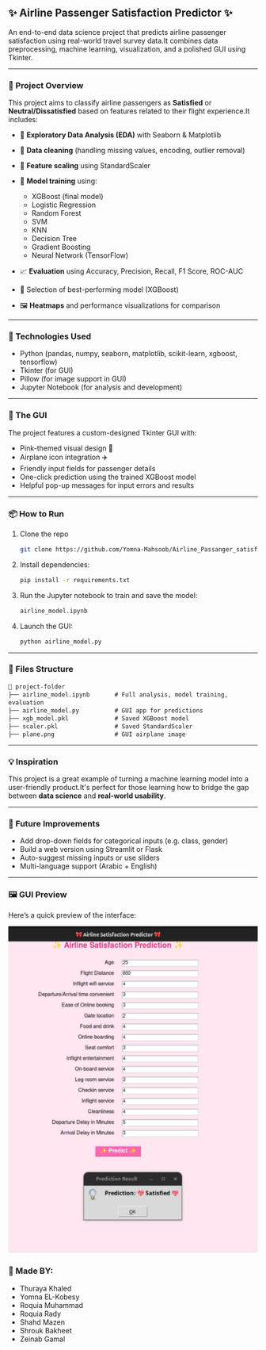 ## ✨ Airline Passenger Satisfaction Predictor ✨

An end-to-end data science project that predicts airline passenger satisfaction using real-world travel survey data.It combines data preprocessing, machine learning, visualization, and a polished GUI using Tkinter.

---

### 🚀 Project Overview

This project aims to classify airline passengers as **Satisfied** or **Neutral/Dissatisfied** based on features related to their flight experience.It includes:

- 🔎 **Exploratory Data Analysis (EDA)** with Seaborn & Matplotlib

- 🧼 **Data cleaning** (handling missing values, encoding, outlier removal)

- 🔁 **Feature scaling** using StandardScaler

- 🧠 **Model training** using:

  - XGBoost (final model)
  - Logistic Regression
  - Random Forest
  - SVM
  - KNN
  - Decision Tree
  - Gradient Boosting
  - Neural Network (TensorFlow)

- 📈 **Evaluation** using Accuracy, Precision, Recall, F1 Score, ROC-AUC

- 🎯 Selection of best-performing model (XGBoost)

- 🖼️ **Heatmaps** and performance visualizations for comparison

---

### 🧩 Technologies Used

- Python (pandas, numpy, seaborn, matplotlib, scikit-learn, xgboost, tensorflow)
- Tkinter (for GUI)
- Pillow (for image support in GUI)
- Jupyter Notebook (for analysis and development)

---

### 🎀 The GUI

The project features a custom-designed Tkinter GUI with:

- Pink-themed visual design 🎨
- Airplane icon integration ✈️
- Friendly input fields for passenger details
- One-click prediction using the trained XGBoost model
- Helpful pop-up messages for input errors and results

---

### 📦 How to Run

1. Clone the repo
    ```bash
   git clone https://github.com/Yomna-Mahsoob/Airline_Passanger_satisfication
   ```
3. Install dependencies:
   ```bash
   pip install -r requirements.txt
   ```
4. Run the Jupyter notebook to train and save the model:
   ```bash
   airline_model.ipynb
   ```
5. Launch the GUI:
   ```bash
   python airline_model.py
   ```

---

### 📁 Files Structure

```
📂 project-folder
├── airline_model.ipynb       # Full analysis, model training, evaluation
├── airline_model.py          # GUI app for predictions
├── xgb_model.pkl             # Saved XGBoost model
├── scaler.pkl                # Saved StandardScaler
├── plane.png                 # GUI airplane image
```

---

### 💡 Inspiration

This project is a great example of turning a machine learning model into a user-friendly product.It's perfect for those learning how to bridge the gap between **data science** and **real-world usability**.

---

### 🧠 Future Improvements

- Add drop-down fields for categorical inputs (e.g. class, gender)
- Build a web version using Streamlit or Flask
- Auto-suggest missing inputs or use sliders
- Multi-language support (Arabic + English)

---

### 🖼️ GUI Preview

Here’s a quick preview of the interface:

![GUI Preview](https://github.com/Yomna-Mahsoob/Airline_Passanger_satisfication/blob/main/GUI.jpeg)


### 🩷 Made BY:
- Thuraya Khaled
- Yomna EL-Kobesy
- Roquia Muhammad
- Roquia Rady
- Shahd Mazen
- Shrouk Bakheet
- Zeinab Gamal
